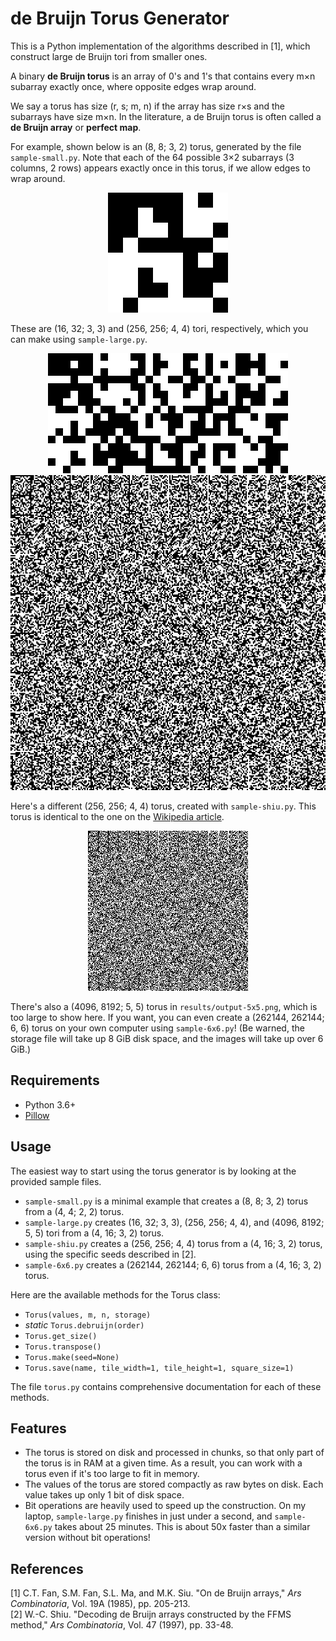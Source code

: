 # de Bruijn Torus Generator
This is a Python implementation of the algorithms described in [1], which construct large de Bruijn tori from smaller ones.

A binary **de Bruijn torus** is an array of 0's and 1's that contains every m&times;n subarray exactly once, where opposite edges wrap around.

We say a torus has size (r, s; m, n) if the array has size r&times;s and the subarrays have size m&times;n. In the literature, a de Bruijn torus is often called a **de Bruijn array** or **perfect map**.

For example, shown below is an (8, 8; 3, 2) torus, generated by the file `sample-small.py`. Note that each of the 64 possible 3&times;2 subarrays (3 columns, 2 rows) appears exactly once in this torus, if we allow edges to wrap around.
<p align="center">
  <img src="results/output-3x2.png">
</p>

These are (16, 32; 3, 3) and (256, 256; 4, 4) tori, respectively, which you can make using `sample-large.py`.
<p align="center">
  <img src="results/output-3x3.png">
  <img src="results/output-4x4.png">
</p>

Here's a different (256, 256; 4, 4) torus, created with `sample-shiu.py`. This torus is identical to the one on the [Wikipedia article](https://en.wikipedia.org/wiki/De_Bruijn_torus).
<p align="center">
  <img src="results/output-shiu.png">
</p>

There's also a (4096, 8192; 5, 5) torus in `results/output-5x5.png`, which is too large to show here. If you want, you can even create a (262144, 262144; 6, 6) torus on your own computer using `sample-6x6.py`! (Be warned, the storage file will take up 8 GiB disk space, and the images will take up over 6 GiB.)

## Requirements
* Python 3.6+
* [Pillow](https://pypi.org/project/Pillow/)

## Usage
The easiest way to start using the torus generator is by looking at the provided sample files.
* `sample-small.py` is a minimal example that creates a (8, 8; 3, 2) torus from a (4, 4; 2, 2) torus.
* `sample-large.py` creates (16, 32; 3, 3), (256, 256; 4, 4), and (4096, 8192; 5, 5) tori from a (4, 16; 3, 2) torus.
* `sample-shiu.py` creates a (256, 256; 4, 4) torus from a (4, 16; 3, 2) torus, using the specific seeds described in [2].
* `sample-6x6.py` creates a (262144, 262144; 6, 6) torus from a (4, 16; 3, 2) torus.

Here are the available methods for the Torus class:
* `Torus(values, m, n, storage)`
* *static* `Torus.debruijn(order)`
* `Torus.get_size()`
* `Torus.transpose()`
* `Torus.make(seed=None)`
* `Torus.save(name, tile_width=1, tile_height=1, square_size=1)`

The file `torus.py` contains comprehensive documentation for each of these methods.

## Features
* The torus is stored on disk and processed in chunks, so that only part of the torus is in RAM at a given time. As a result, you can work with a torus even if it's too large to fit in memory.
* The values of the torus are stored compactly as raw bytes on disk. Each value takes up only 1 bit of disk space.
* Bit operations are heavily used to speed up the construction. On my laptop, `sample-large.py` finishes in just under a second, and `sample-6x6.py` takes about 25 minutes. This is about 50x faster than a similar version without bit operations!

## References
[1] C.T. Fan, S.M. Fan, S.L. Ma, and M.K. Siu. "On de Bruijn arrays," *Ars Combinatoria*, Vol. 19A (1985), pp. 205-213.
<br>
[2] W.-C. Shiu. "Decoding de Bruijn arrays constructed by the FFMS method," *Ars Combinatoria*, Vol. 47 (1997), pp. 33-48.
